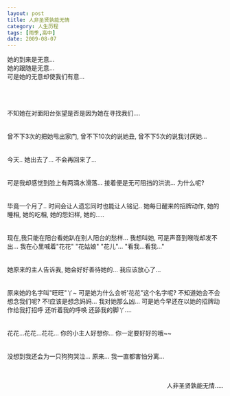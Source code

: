 ```yaml
---
layout: post
title: 人非圣贤孰能无情
category: 人生历程
tags: [雨季,高中]
date: 2009-08-07
---
```

她的到来是无意...   
她的跟随是无意...  
可是她的无意却使我们有意...
<!-- more -->
</br>
</br>
</br>
不知她在对面阳台张望是否是因为她在寻找我们....
</br>
</br>
</br>
曾不下3次的把她甩出家门,  
曾不下10次的说她丑,  
曾不下5次的说我讨厌她...
</br>
</br>
</br>
今天..  
她出去了...  
不会再回来了...
</br>
</br>
</br>
可是我却感觉到脸上有两滴水滑落...   
接着便是无可阻挡的洪流...  
为什么呢?
</br>
</br>
</br>
毕竟一个月了..  
时间会让人遗忘同时也能让人铭记..  
她每日醒来的招牌动作,  
她的睡相,  
她的吃相,  
她的怨妇样,  
她的.....
</br>
</br>
</br>
现在,我只能在阳台看她趴在别人阳台的愁样...  
我想叫她,   
可是声音到喉咙却发不出...   
我在心里喊着"花花" "花姑娘" "花儿"...  
"看我...看我..."
</br>
</br>
</br>
她原来的主人告诉我,   
她会好好善待她的...  
我应该放心了...
</br>
</br>
</br>
原来她的名字叫"旺旺"丫~  
可是她为什么会听'花花"这个名字呢?  
不知道她会不会想念我们呢?  
不!应该是想念妈妈...  
我对她那么凶...  
可是她今早还在以她的招牌动作给我打招呼  
还听着我的呼唤  
还舔我的脚丫....
</br>
</br>
</br>
花花...花花...花花...  
你的小主人好想你...  
你一定要好好的哦~~
</br>
</br>
</br>
没想到我还会为一只狗狗哭泣...   
原来...   
我一直都害怕分离...
</br>
</br>
</br>
<p align="right">人非圣贤孰能无情.....</p>

